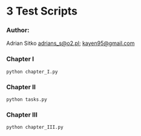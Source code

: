 3 Test Scripts
================
### Author:

Adrian Sitko <adrians_s@o2.pl>; <kayen95@gmail.com>



### Chapter I
```
python chapter_I.py
```

### Chapter II
```
python tasks.py
```

### Chapter III
```
python chapter_III.py
```
